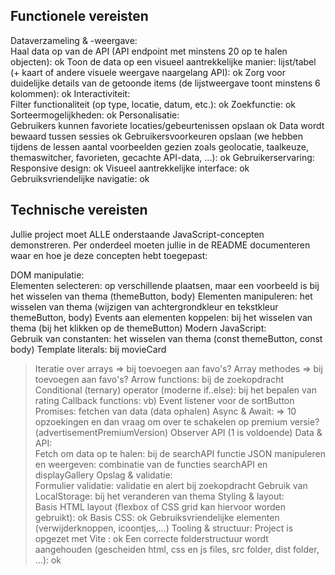 Functionele vereisten 
---------------------

Dataverzameling & -weergave:  
    Haal data op van de API (API endpoint met minstens 20 op te halen objecten): ok
    Toon de data op een visueel aantrekkelijke manier: lijst/tabel (+ kaart of andere visuele weergave naargelang API): ok
    Zorg voor duidelijke details van de getoonde items (de lijstweergave toont minstens 6 kolommen): ok
Interactiviteit:  
   Filter functionaliteit (op type, locatie, datum, etc.): ok
   Zoekfunctie: ok
   Sorteermogelijkheden: ok
Personalisatie:  
    Gebruikers kunnen favoriete locaties/gebeurtenissen opslaan ok
    Data wordt bewaard tussen sessies ok
    Gebruikersvoorkeuren opslaan (we hebben tijdens de lessen aantal voorbeelden gezien zoals geolocatie, taalkeuze, themaswitcher, favorieten, gecachte API-data, ...): ok
Gebruikerservaring:  
    Responsive design: ok
    Visueel aantrekkelijke interface: ok
    Gebruiksvriendelijke navigatie: ok 

Technische vereisten
--------------------
Jullie project moet ALLE onderstaande JavaScript-concepten demonstreren. Per onderdeel moeten jullie in de README documenteren waar en hoe je deze concepten hebt toegepast: 

DOM manipulatie:  
    Elementen selecteren: op verschillende plaatsen, maar een voorbeeld is bij het wisselen van thema (themeButton, body)
    Elementen manipuleren: het wisselen van thema (wijzigen van achtergrondkleur en tekstkleur themeButton, body)
    Events aan elementen koppelen: bij het wisselen van thema (bij het klikken op de themeButton)
Modern JavaScript:  
    Gebruik van constanten: het wisselen van thema (const themeButton, const body)
    Template literals: bij movieCard
   > Iteratie over arrays => bij toevoegen aan favo's?
   > Array methodes => bij toevoegen aan favo's?
    Arrow functions: bij de zoekopdracht
   Conditional (ternary) operator (moderne if..else): bij het bepalen van rating
   Callback functions: vb) Event listener voor de sortButton
   Promises: fetchen van data (data ophalen)
   Async & Await: => 10 opzoekingen en dan vraag om over te schakelen op premium versie? (advertisementPremiumVersion)
   > Observer API (1 is voldoende)
Data & API:  
    Fetch om data op te halen: bij de searchAPI functie
    JSON manipuleren en weergeven: combinatie van de functies searchAPI en displayGallery
Opslag & validatie:  
    Formulier validatie: validatie en alert bij zoekopdracht
    Gebruik van LocalStorage: bij het veranderen van thema 
Styling & layout:  
    Basis HTML layout (flexbox of CSS grid kan hiervoor worden gebruikt): ok
    Basis CSS: ok
   > Gebruiksvriendelijke elementen (verwijderknoppen, icoontjes,...)
Tooling & structuur: 
    Project is opgezet met Vite : ok
    Een correcte folderstructuur wordt aangehouden (gescheiden html, css en js files, src folder, dist folder, ...): ok